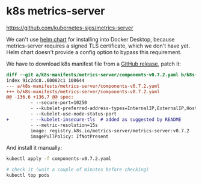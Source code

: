 # k8s metrics-server

https://github.com/kubernetes-sigs/metrics-server

We can't use [helm chart](https://artifacthub.io/packages/helm/metrics-server/metrics-server)
for installing into Docker Desktop, because metrics-server requires
a signed TLS certificate, which we don't have yet. Helm chart doesn't provide a config option
to bypass this requirement.

We have to download k8s manifest file from a [GitHub release](https://github.com/kubernetes-sigs/metrics-server/releases),
patch it:

```diff
diff --git a/k8s-manifests/metrics-server/components-v0.7.2.yaml b/k8s-manifests/metrics-server/components-v0.7.2.yaml
index 91c2dc8..60082c1 100644
--- a/k8s-manifests/metrics-server/components-v0.7.2.yaml
+++ b/k8s-manifests/metrics-server/components-v0.7.2.yaml
@@ -136,6 +136,7 @@ spec:
         - --secure-port=10250
         - --kubelet-preferred-address-types=InternalIP,ExternalIP,Hostname
         - --kubelet-use-node-status-port
+        - --kubelet-insecure-tls  # added as suggested by README
         - --metric-resolution=15s
         image: registry.k8s.io/metrics-server/metrics-server:v0.7.2
         imagePullPolicy: IfNotPresent
```

And install it manually:

```bash
kubectl apply -f components-v0.7.2.yaml

# check it (wait a couple of minutes before checking)
kubectl top pods
```

